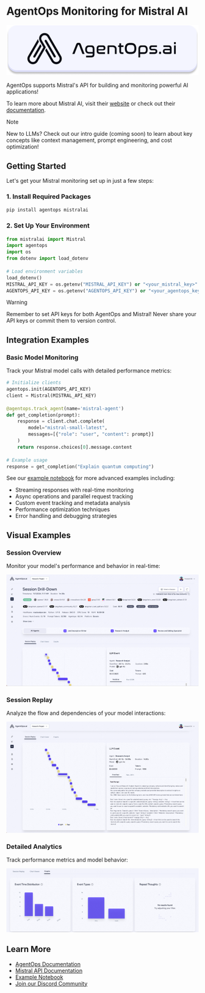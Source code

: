 # AgentOps Monitoring for Mistral AI

![AgentOps Banner](../../docs/images/external/logo/banner-badge.png)

AgentOps supports Mistral's API for building and monitoring powerful AI applications!

To learn more about Mistral AI, visit their [website](https://mistral.ai) or check out their [documentation](https://docs.mistral.ai).

> [!NOTE]
> New to LLMs? Check out our intro guide (coming soon) to learn about key concepts like context management, prompt engineering, and cost optimization!

## Getting Started

Let's get your Mistral monitoring set up in just a few steps:

### 1. Install Required Packages

```bash
pip install agentops mistralai
```

### 2. Set Up Your Environment

```python
from mistralai import Mistral
import agentops
import os
from dotenv import load_dotenv

# Load environment variables
load_dotenv()
MISTRAL_API_KEY = os.getenv("MISTRAL_API_KEY") or "<your_mistral_key>"
AGENTOPS_API_KEY = os.getenv("AGENTOPS_API_KEY") or "<your_agentops_key>"
```

> [!WARNING]
> Remember to set API keys for both AgentOps and Mistral! Never share your API keys or commit them to version control.

## Integration Examples

### Basic Model Monitoring
Track your Mistral model calls with detailed performance metrics:

```python
# Initialize clients
agentops.init(AGENTOPS_API_KEY)
client = Mistral(MISTRAL_API_KEY)

@agentops.track_agent(name='mistral-agent')
def get_completion(prompt):
    response = client.chat.complete(
        model="mistral-small-latest",
        messages=[{"role": "user", "content": prompt}]
    )
    return response.choices[0].message.content

# Example usage
response = get_completion("Explain quantum computing")
```

See our [example notebook](./monitoring_mistral.ipynb) for more advanced examples including:
- Streaming responses with real-time monitoring
- Async operations and parallel request tracking
- Custom event tracking and metadata analysis
- Performance optimization techniques
- Error handling and debugging strategies

## Visual Examples

### Session Overview
Monitor your model's performance and behavior in real-time:

![Session Overview](../../docs/images/external/app_screenshots/session-overview.png)

### Session Replay
Analyze the flow and dependencies of your model interactions:

![Session Replay](../../docs/images/external/app_screenshots/session-replay.png)

### Detailed Analytics
Track performance metrics and model behavior:

![Session Drilldown](../../docs/images/external/app_screenshots/session-drilldown-graphs.png)

## Learn More
- [AgentOps Documentation](https://docs.agentops.ai)
- [Mistral API Documentation](https://docs.mistral.ai)
- [Example Notebook](./monitoring_mistral.ipynb)
- [Join our Discord Community](https://discord.gg/agentops)
